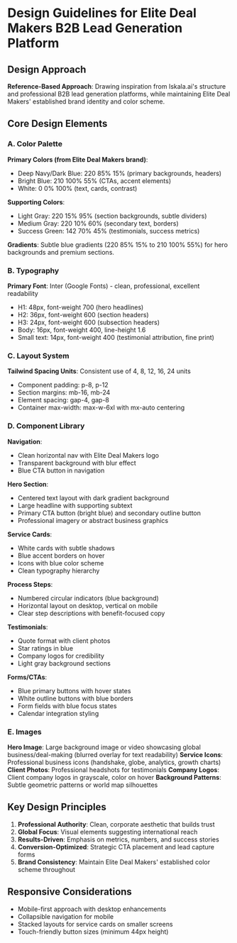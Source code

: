 # Design Guidelines for Elite Deal Makers B2B Lead Generation Platform

## Design Approach
**Reference-Based Approach**: Drawing inspiration from Iskala.ai's structure and professional B2B lead generation platforms, while maintaining Elite Deal Makers' established brand identity and color scheme.

## Core Design Elements

### A. Color Palette
**Primary Colors (from Elite Deal Makers brand)**:
- Deep Navy/Dark Blue: 220 85% 15% (primary backgrounds, headers)
- Bright Blue: 210 100% 55% (CTAs, accent elements)
- White: 0 0% 100% (text, cards, contrast)

**Supporting Colors**:
- Light Gray: 220 15% 95% (section backgrounds, subtle dividers)
- Medium Gray: 220 10% 60% (secondary text, borders)
- Success Green: 142 70% 45% (testimonials, success metrics)

**Gradients**: Subtle blue gradients (220 85% 15% to 210 100% 55%) for hero backgrounds and premium sections.

### B. Typography
**Primary Font**: Inter (Google Fonts) - clean, professional, excellent readability
- H1: 48px, font-weight 700 (hero headlines)
- H2: 36px, font-weight 600 (section headers)
- H3: 24px, font-weight 600 (subsection headers)
- Body: 16px, font-weight 400, line-height 1.6
- Small text: 14px, font-weight 400 (testimonial attribution, fine print)

### C. Layout System
**Tailwind Spacing Units**: Consistent use of 4, 8, 12, 16, 24 units
- Component padding: p-8, p-12
- Section margins: mb-16, mb-24
- Element spacing: gap-4, gap-8
- Container max-width: max-w-6xl with mx-auto centering

### D. Component Library

**Navigation**: 
- Clean horizontal nav with Elite Deal Makers logo
- Transparent background with blur effect
- Blue CTA button in navigation

**Hero Section**:
- Centered text layout with dark gradient background
- Large headline with supporting subtext
- Primary CTA button (bright blue) and secondary outline button
- Professional imagery or abstract business graphics

**Service Cards**:
- White cards with subtle shadows
- Blue accent borders on hover
- Icons with blue color scheme
- Clean typography hierarchy

**Process Steps**:
- Numbered circular indicators (blue background)
- Horizontal layout on desktop, vertical on mobile
- Clear step descriptions with benefit-focused copy

**Testimonials**:
- Quote format with client photos
- Star ratings in blue
- Company logos for credibility
- Light gray background sections

**Forms/CTAs**:
- Blue primary buttons with hover states
- White outline buttons with blue borders
- Form fields with blue focus states
- Calendar integration styling

### E. Images
**Hero Image**: Large background image or video showcasing global business/deal-making (blurred overlay for text readability)
**Service Icons**: Professional business icons (handshake, globe, analytics, growth charts)
**Client Photos**: Professional headshots for testimonials
**Company Logos**: Client company logos in grayscale, color on hover
**Background Patterns**: Subtle geometric patterns or world map silhouettes

## Key Design Principles
1. **Professional Authority**: Clean, corporate aesthetic that builds trust
2. **Global Focus**: Visual elements suggesting international reach
3. **Results-Driven**: Emphasis on metrics, numbers, and success stories
4. **Conversion-Optimized**: Strategic CTA placement and lead capture forms
5. **Brand Consistency**: Maintain Elite Deal Makers' established color scheme throughout

## Responsive Considerations
- Mobile-first approach with desktop enhancements
- Collapsible navigation for mobile
- Stacked layouts for service cards on smaller screens
- Touch-friendly button sizes (minimum 44px height)